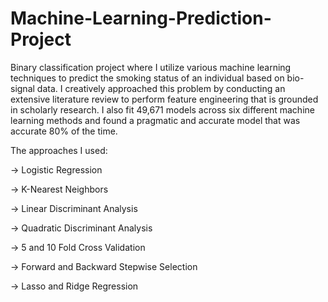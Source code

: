 # Machine-Learning-Prediction-Project
Binary classification project where I utilize various machine learning techniques to predict the smoking status of an individual based on bio-signal data.
I creatively approached this problem by conducting an extensive literature review to perform feature engineering that is grounded in scholarly research. I also fit 49,671 models across six different machine learning methods and found a pragmatic and accurate model that was accurate 80% of the time.

The approaches I used:

-> Logistic Regression

-> K-Nearest Neighbors

-> Linear Discriminant Analysis

-> Quadratic Discriminant Analysis

-> 5 and 10 Fold Cross Validation

-> Forward and Backward Stepwise Selection

-> Lasso and Ridge Regression
